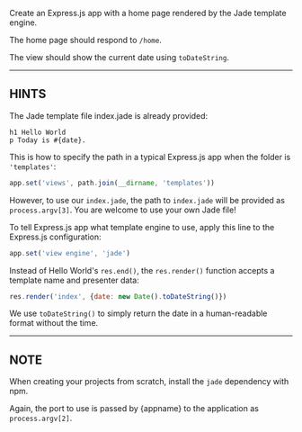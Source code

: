 Create an Express.js app with a home page rendered by the Jade template engine.

The home page should respond to `/home`.

The view should show the current date using `toDateString`.

-----------------------------

## HINTS

The Jade template file index.jade is already provided:

```jade
h1 Hello World
p Today is #{date}.
```

This is how to specify the path in a typical Express.js app when the folder is
`'templates'`:

```js
app.set('views', path.join(__dirname, 'templates'))
```

However, to use our `index.jade`, the path to `index.jade` will be provided as
`process.argv[3]`.  You are welcome to use your own Jade file!

To tell Express.js app what template engine to use, apply this line to the
Express.js configuration:

```js
app.set('view engine', 'jade')
```

Instead of Hello World's `res.end()`, the `res.render()` function accepts
a template name and presenter data:

```js
res.render('index', {date: new Date().toDateString()})
```

We use `toDateString()` to simply return the date in a human-readable format
without the time.

--------------------------------

## NOTE

When creating your projects from scratch, install the `jade` dependency with npm.

Again, the port to use is passed by {appname} to the application as `process.argv[2]`.
